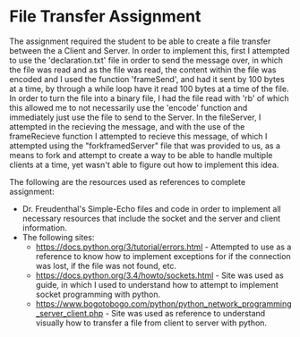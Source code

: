 # File Transfer Assignment

The assignment required the student to be able to create a file transfer between the a Client and Server. In order to implement this, first I attempted to use the 'declaration.txt' file in order to send the message over, in which the file was read and as the file was read, the content within the file was encoded and I used the function 'frameSend', and had it sent by 100 bytes at a time, by through a while loop have it read 100 bytes at a time of the file. In order to turn the file into a binary file, I had the file read with 'rb' of which this allowed me to not necessarily use the 'encode' function and immediately just use the file to send to the Server. In the fileServer, I attempted in the recieving the message, and with the use of the frameRecieve function I attempted to recieve this message, of which I attempted using the "forkframedServer" file that was provided to us, as a means to fork and attempt to create a way to be able to handle multiple clients at a time, yet wasn't able to figure out how to implement this idea.

The following are the resources used as references to complete assignment:

* Dr. Freudenthal's Simple-Echo files and code in order to implement all necessary resources that include the socket and the server and client information.
* The following sites:
    * https://docs.python.org/3/tutorial/errors.html - Attempted to use as a reference to know how to implement exceptions for if the connection was lost, if the file was not found, etc.
    * https://docs.python.org/3.4/howto/sockets.html - Site was used as guide, in which I used to understand how to attempt to implement socket programming with python.
    * https://www.bogotobogo.com/python/python_network_programming_server_client.php - Site was used as reference to understand visually how to transfer a file from client to server with python.
    



